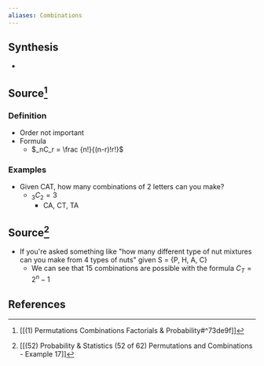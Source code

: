 ```yaml
---
aliases: Combinations
---
```

## Synthesis
- 
## Source[^1]
### Definition
- Order not important
- Formula
	- $_nC_r = \frac {n!}{(n-r)!r!}$

### Examples
- Given CAT, how many combinations of 2 letters can you make?
	- $_3C_2 = 3$ 
		- CA, CT, TA
## Source[^2]
- If you're asked something like "how many different type of nut mixtures can you make from 4 types of nuts" given S = {P, H, A, C}
	- We can see that 15 combinations are possible with the formula $C_T = 2^n-1$ 
## References

[^1]: [[(1) Permutations Combinations Factorials & Probability#^73de9f]]
[^2]: [[(52) Probability & Statistics (52 of 62) Permutations and Combinations - Example 17]]